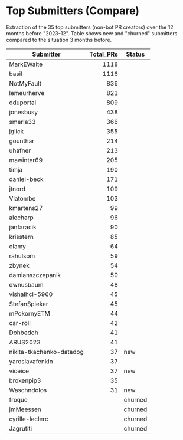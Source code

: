 # Top Submitters (Compare)

Extraction of the 35 top submitters (non-bot PR creators) 
over the 12 months before "2023-12".
Table shows new and "churned" submitters compared 
to the situation 3 months before.


| Submitter                | Total_PRs | Status  |
| ------------------------ | --------: | ------- |
| MarkEWaite               |      1118 |         |
| basil                    |      1116 |         |
| NotMyFault               |       836 |         |
| lemeurherve              |       821 |         |
| dduportal                |       809 |         |
| jonesbusy                |       438 |         |
| smerle33                 |       366 |         |
| jglick                   |       355 |         |
| gounthar                 |       214 |         |
| uhafner                  |       213 |         |
| mawinter69               |       205 |         |
| timja                    |       190 |         |
| daniel-beck              |       171 |         |
| jtnord                   |       109 |         |
| Vlatombe                 |       103 |         |
| kmartens27               |        99 |         |
| alecharp                 |        96 |         |
| janfaracik               |        90 |         |
| krisstern                |        85 |         |
| olamy                    |        64 |         |
| rahulsom                 |        59 |         |
| zbynek                   |        54 |         |
| damianszczepanik         |        50 |         |
| dwnusbaum                |        48 |         |
| vishalhcl-5960           |        45 |         |
| StefanSpieker            |        45 |         |
| mPokornyETM              |        44 |         |
| car-roll                 |        42 |         |
| Dohbedoh                 |        41 |         |
| ARUS2023                 |        41 |         |
| nikita-tkachenko-datadog |        37 | new     |
| yaroslavafenkin          |        37 |         |
| viceice                  |        37 | new     |
| brokenpip3               |        35 |         |
| Waschndolos              |        31 | new     |
| froque                   |           | churned |
| jmMeessen                |           | churned |
| cyrille-leclerc          |           | churned |
| Jagrutiti                |           | churned |
